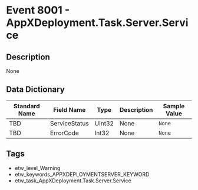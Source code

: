 # Event 8001 - AppXDeployment.Task.Server.Service

## Description
None

## Data Dictionary
|Standard Name|Field Name|Type|Description|Sample Value|
|---|---|---|---|---|
|TBD|ServiceStatus|UInt32|None|`None`|
|TBD|ErrorCode|Int32|None|`None`|

## Tags
* etw_level_Warning
* etw_keywords_APPXDEPLOYMENTSERVER_KEYWORD
* etw_task_AppXDeployment.Task.Server.Service
